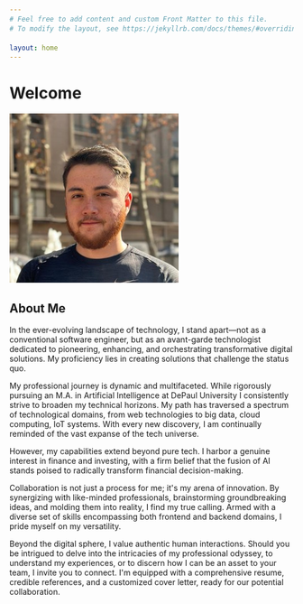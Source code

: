 ```yaml
---
# Feel free to add content and custom Front Matter to this file.
# To modify the layout, see https://jekyllrb.com/docs/themes/#overriding-theme-defaults

layout: home
---
```

# Welcome
![HeadShot](/images/headshot.jpeg)
## About Me
In the ever-evolving landscape of technology, I stand apart—not as a conventional software engineer, but as an avant-garde technologist dedicated to pioneering, enhancing, and orchestrating transformative digital solutions. My proficiency lies in creating solutions that challenge the status quo.

My professional journey is dynamic and multifaceted. While rigorously pursuing an M.A. in Artificial Intelligence at DePaul University I consistently strive to broaden my technical horizons. My path has traversed a spectrum of technological domains, from web technologies to big data, cloud computing, IoT systems. With every new discovery, I am continually reminded of the vast expanse of the tech universe.

However, my capabilities extend beyond pure tech. I harbor a genuine interest in finance and investing, with a firm belief that the fusion of AI stands poised to radically transform financial decision-making.

Collaboration is not just a process for me; it's my arena of innovation. By synergizing with like-minded professionals, brainstorming groundbreaking ideas, and molding them into reality, I find my true calling. Armed with a diverse set of skills encompassing both frontend and backend domains, I pride myself on my versatility.

Beyond the digital sphere, I value authentic human interactions. Should you be intrigued to delve into the intricacies of my professional odyssey, to understand my experiences, or to discern how I can be an asset to your team, I invite you to connect. I'm equipped with a comprehensive resume, credible references, and a customized cover letter, ready for our potential collaboration.